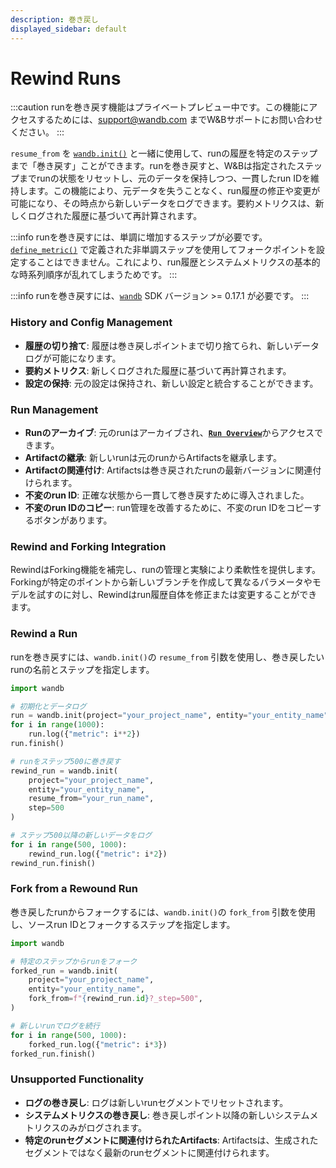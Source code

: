 ```yaml
---
description: 巻き戻し
displayed_sidebar: default
---
```



# Rewind Runs
:::caution
runを巻き戻す機能はプライベートプレビュー中です。この機能にアクセスするためには、support@wandb.com までW&Bサポートにお問い合わせください。
:::

`resume_from` を [`wandb.init()`](https://docs.wandb.ai/ref/python/init) と一緒に使用して、runの履歴を特定のステップまで「巻き戻す」ことができます。runを巻き戻すと、W&Bは指定されたステップまでrunの状態をリセットし、元のデータを保持しつつ、一貫したrun IDを維持します。この機能により、元データを失うことなく、run履歴の修正や変更が可能になり、その時点から新しいデータをログできます。要約メトリクスは、新しくログされた履歴に基づいて再計算されます。

:::info
runを巻き戻すには、単調に増加するステップが必要です。[`define_metric()`](https://docs.wandb.ai/ref/python/run#define_metric) で定義された非単調ステップを使用してフォークポイントを設定することはできません。これにより、run履歴とシステムメトリクスの基本的な時系列順序が乱れてしまうためです。
:::

:::info
runを巻き戻すには、[`wandb`](https://pypi.org/project/wandb/) SDK バージョン >= 0.17.1 が必要です。
:::

### History and Config Management

- **履歴の切り捨て**: 履歴は巻き戻しポイントまで切り捨てられ、新しいデータログが可能になります。
- **要約メトリクス**: 新しくログされた履歴に基づいて再計算されます。
- **設定の保持**: 元の設定は保持され、新しい設定と統合することができます。

### Run Management

- **Runのアーカイブ**: 元のrunはアーカイブされ、[**`Run Overview`**](https://docs.wandb.ai/guides/app/pages/run-page#overview-tab)からアクセスできます。
- **Artifactの継承**: 新しいrunは元のrunからArtifactsを継承します。
- **Artifactの関連付け**: Artifactsは巻き戻されたrunの最新バージョンに関連付けられます。
- **不変のrun ID**: 正確な状態から一貫して巻き戻すために導入されました。
- **不変のrun IDのコピー**: run管理を改善するために、不変のrun IDをコピーするボタンがあります。

### Rewind and Forking Integration

RewindはForking機能を補完し、runの管理と実験により柔軟性を提供します。Forkingが特定のポイントから新しいブランチを作成して異なるパラメータやモデルを試すのに対し、Rewindはrun履歴自体を修正または変更することができます。

### Rewind a Run

runを巻き戻すには、`wandb.init()`の `resume_from` 引数を使用し、巻き戻したいrunの名前とステップを指定します。

```python
import wandb

# 初期化とデータログ
run = wandb.init(project="your_project_name", entity="your_entity_name")
for i in range(1000):
    run.log({"metric": i**2})
run.finish()

# runをステップ500に巻き戻す
rewind_run = wandb.init(
    project="your_project_name",
    entity="your_entity_name",
    resume_from="your_run_name",
    step=500
)

# ステップ500以降の新しいデータをログ
for i in range(500, 1000):
    rewind_run.log({"metric": i*2})
rewind_run.finish()
```
### Fork from a Rewound Run

巻き戻したrunからフォークするには、`wandb.init()`の `fork_from` 引数を使用し、ソースrun IDとフォークするステップを指定します。

```python 
import wandb

# 特定のステップからrunをフォーク
forked_run = wandb.init(
    project="your_project_name",
    entity="your_entity_name",
    fork_from=f"{rewind_run.id}?_step=500",
)

# 新しいrunでログを続行
for i in range(500, 1000):
    forked_run.log({"metric": i*3})
forked_run.finish()
```

### Unsupported Functionality
- **ログの巻き戻し**: ログは新しいrunセグメントでリセットされます。
- **システムメトリクスの巻き戻し**: 巻き戻しポイント以降の新しいシステムメトリクスのみがログされます。
- **特定のrunセグメントに関連付けられたArtifacts**: Artifactsは、生成されたセグメントではなく最新のrunセグメントに関連付けられます。